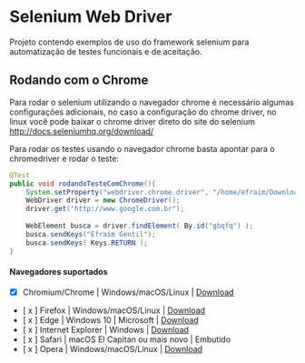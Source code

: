 # Selenium Web Driver

Projeto contendo exemplos de uso do framework selenium para automatização de testes funcionais e de aceitação. 

## Rodando com o Chrome

Para rodar o selenium utilizando o navegador chrome é necessário algumas configurações adicionais, no caso a configuração do chrome driver, no linux você pode baixar o chrome driver direto do site do selenium http://docs.seleniumhq.org/download/

Para rodar os testes usando o navegador chrome basta apontar para o chromedriver e rodar o teste:

```java
@Test
public void rodandoTesteComChrome(){
	System.setProperty("webdriver.chrome.driver", "/home/efraim/Downloads/chromedriver");
	WebDriver driver = new ChromeDriver();
	driver.get("http://www.google.com.br");
	
	WebElement busca = driver.findElement( By.id("gbqfq") );
	busca.sendKeys("Efraim Gentil");
	busca.sendKeys( Keys.RETURN );
}
```

#### Navegadores suportados
- [x] Chromium/Chrome	| Windows/macOS/Linux	| [Download](https://chromedriver.storage.googleapis.com/index.html)
- [ x ] Firefox | Windows/macOS/Linux	| [Download](https://github.com/mozilla/geckodriver/releases)
- [ x ] Edge | Windows 10 | Microsoft | [Download](https://developer.microsoft.com/en-us/microsoft-edge/tools/webdriver/)
- [ x ] Internet Explorer | Windows | [Download](https://selenium-release.storage.googleapis.com/index.html)
- [ x ] Safari | macOS El Capitan ou mais novo | Embutido
- [ x ] Opera | Windows/macOS/Linux | [Download](https://github.com/operasoftware/operachromiumdriver/releases)



